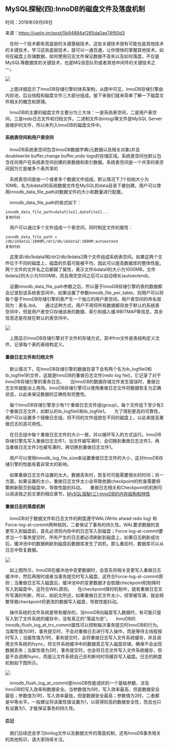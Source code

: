 ## MySQL探秘(四):InnoDB的磁盘文件及落盘机制

时间：2018年09月09日

来源：<https://juejin.im/post/5b94884af265da0ae74f60d3>

 任何一个技术都有其底层的关键基础技术，这些关键技术很有可能也是其他技术的关键技术，学习这些底层技术，就可以一通百通，让你很快的掌握其他技术。如何在磁盘上存储数据，如何使用日志文件保证数据不丢失以及如何落盘，不仅是MySQL等数据库的关键技术，也是MQ消息队列或者其他中间件的关键技术之一。


![][0]

 上图详细显示了InnoDB存储引擎的体系架构，从图中可见，InnoDB存储引擎由内存池，后台线程和磁盘文件三大部分组成。接下来我们就来简单了解一下磁盘文件相关的概念和原理。

 InnoDB的主要的磁盘文件主要分为三大块：一是系统表空间，二是用户表空间，三是redo日志文件和归档文件。二进制文件(binlog)等文件是MySQL Server层维护的文件，所以未列入InnoDB的磁盘文件中。
#### 系统表空间和用户表空间

 InnoDB系统表空间包含InnoDB数据字典(元数据以及相关对象)并且doublewrite buffer,change buffer,undo logs的存储区域。系统表空间也默认包含任何用户在系统表空间创建的表数据和索引数据。系统表空间是一个共享的表空间因为它是被多个表共享的

 系统表空间是由一个或者多个数据文件组成。默认情况下,1个初始大小为10MB，名为ibdata1的系统数据文件在MySQL的data目录下被创建。用户可以使用innodb_data_file_path对数据文件的大小和数量进行配置。

 innodb_data_file_path的格式如下：

```LANG
innodb_data_file_path=datafile1[,datafile2]...
复制代码
```

 用户可以通过多个文件组成一个表空间，同时制定文件的属性：

```LANG
innodb_data_file_path = /db/ibdata1:1000M;/dr2/db/ibdata2:1000M:autoextend
复制代码
```

 这里讲/db/ibdata1和/dr2/db/ibdata2两个文件组成系统表空间。如果这两个文件位于不同的磁盘上，磁盘的负载可能被平均，因此可以提高数据库的整体性能。两个文件的文件名之后都跟了属性，表示文件ibdata1的大小为1000MB，文件ibdata2的大小为1000MB，而且用完空间之后可以自动增长(autoextend)。

 设置innodb_data_file_path参数之后，所以基于InnoDB存储引擎的表的数据都会记录到该系统表空间中，如果设置了参数innodb_file_per_table，则用户可以将每个基于InnoDB存储引擎的表产生一个独立的用户表空间。用户表空间的命名规则为：表名.ibd。
 通过这种方式，用户不用将所有数据都存放于默认的系统表空间中，但是用户表空只存储该表的数据、索引和插入缓冲BITMAP等信息，其余信息还是存放在默认的表空间中。


![][1]


 上图显示InnoDB存储引擎对于文件的存储方式，其中frm文件是表结构定义文件，记录每个表的表结构定义。
#### 重做日志文件和归档文件

 默认情况下，在InnoDB存储引擎的数据目录下会有两个名为ib_logfile0和ib_logfile1的文件，这就是InnoDB的重做日志文件(redo log fiel)，它记录了对于InnoDB存储引擎的事务日志。
 当InnoDB的数据存储文件发生错误时，重做日志文件就能派上用场。InnoDB存储引擎可以使用重做日志文件将数据恢复为正确状态，以此来保证数据的正确性和完整性。

 每个InnoDB存储引擎至少有1个重做日志文件组(group)，每个文件组下至少有2个重做日志文件，如默认的ib_logfile0和ib_logfile1。
 为了得到更高的可靠性，用户可以设置多个镜像日志组，将不同的文件组放在不同的磁盘上，以此来提高重做日志的高可用性。

 在日志组中每个重做日志文件的大小一致，并以循环写入的方式运行。InnoDB存储引擎先写入重做日志文件1，当文件被写满时，会切换到重做日志文件2，再当重做日志文件2也被写满时，再切换到重做日志文件1。

 用户可以使用innodb_log_file_size来设置重做日志文件的大小，这对InnoDB存储引擎的性能有着非常大的影响。

 如果重做日志文件设置的太大，数据丢失时，恢复时可能需要很长的时间；另一方面，如果设置的太小，重做日志文件太小会导致依据checkpoint的检查需要频繁刷新脏页到磁盘中，导致性能的抖动。
 重做日志相关和Checkpoint的机制可以阅读我之前文章的相应章节。[MySQL探秘(三):InnoDB的内存结构和特性
][5]
#### 重做日志的落盘机制

 InnoDB对于数据文件和日志文件的刷盘遵守WAL(Write ahead redo log) 和Force-log-at-commit两种规则，二者保证了事务的持久性。WAL要求数据的变更写入到磁盘前，首先必须将内存中的日志写入到磁盘；Force-log-at-commit要求当一个事务提交时，所有产生的日志都必须刷新到磁盘上，如果日志刷新成功后，缓冲池中的数据刷新到磁盘前数据库发生了宕机，那么重启时，数据库可以从日志中恢复数据。


![][2]


 如上图所示，InnoDB在缓冲池中变更数据时，会首先将相关变更写入重做日志缓冲中，然后再按时或者当事务提交时写入磁盘，这符合Force-log-at-commit原则；当重做日志写入磁盘后，缓冲池中的变更数据才会依据checkpoint机制择时写入到磁盘中，这符合WAL原则。
 在checkpoint择时机制中，就有重做日志文件写满的判断，所以，如前文所述，如果重做日志文件太小，经常被写满，就会频繁导致checkpoint将更改的数据写入磁盘，导致性能抖动。

 操作系统的文件系统是带有缓存的，当InnoDB向磁盘写入数据时，有可能只是写入到了文件系统的缓存中，没有真正的“落袋为安”。
 InnoDB的innodb_flush_log_at_trx_commit属性可以控制每次事务提交时InnoDB的行为。当属性值为0时，事务提交时，不会对重做日志进行写入操作，而是等待主线程按时写入；当属性值为1时，事务提交时，会将重做日志写入文件系统缓存，并且调用文件系统的fsync，将文件系统缓冲中的数据真正写入磁盘存储，确保不会出现数据丢失；当属性值为2时，事务提交时，也会将日志文件写入文件系统缓存，但是不会调用fsync，而是让文件系统自己去判断何时将缓存写入磁盘。日志的刷盘机制如下图所示。


![][3]


 innodb_flush_log_at_commit是InnoDB性能调优的一个基础参数，涉及InnoDB的写入效率和数据安全。当参数值为0时，写入效率最高，但是数据安全最低；参数值为1时，写入效率最低，但是数据安全最高；参数值为2时，二者都是中等水平。一般建议将该属性值设置为1，以获得较高的数据安全性，而且也只有设置为1，才能保证事务的持久性。
#### 后记

 我们后续还会学习binlog文件以及数据文件的落盘机制，还有InnoDB事务相关的其他知识，请大家持续关注。


[5]: https://link.juejin.im?target=https%3A%2F%2Fmp.weixin.qq.com%2Fs%2FJCXdP59OUvQEB3q1V9YrCA
[0]: ./img/165bc3478f291925.png
[1]: ./img/165bc3478f0ee028.png
[2]: ./img/165bc3478f1af768.png
[3]: ./img/165bc3478f2b9fa9.png
